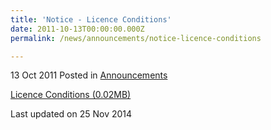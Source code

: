 ```yaml
---
title: 'Notice - Licence Conditions'
date: 2011-10-13T00:00:00.000Z
permalink: /news/announcements/notice-licence-conditions

---
```



13 Oct 2011 Posted in [Announcements](/news/announcements)

[Licence Conditions (0.02MB)](/files/news/announcements/2011/10/linkclick00ee.pdf) 


<p class="right-side-updated">Last updated on 25 Nov 2014</p> 
